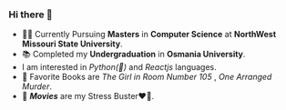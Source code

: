 ### Hi there 👋
- 🧑‍🎓 Currently Pursuing **Masters** in **Computer Science** at **NorthWest Missouri State University**.
- 📚 Completed my **Undergraduation** in **Osmania University**.
- I am interested in *Python(🐍)* and *Reactjs* languages.
- 📖 Favorite Books are *The Girl in Room Number 105* , *One Arranged Murder*.
- 🎥 ***Movies*** are my Stress Buster❤️‍🔥.

<!--
**SridharCheppala/SridharCheppala** is a ✨ _special_ ✨ repository because its `README.md` (this file) appears on your GitHub profile.

Here are some ideas to get you started:

- 🔭 I’m currently working on ...
- 🌱 I’m currently learning ...
- 👯 I’m looking to collaborate on ...
- 🤔 I’m looking for help with ...
- 💬 Ask me about ...
- 📫 How to reach me: ...
- 😄 Pronouns: ...
- ⚡ Fun fact: ...
-->
